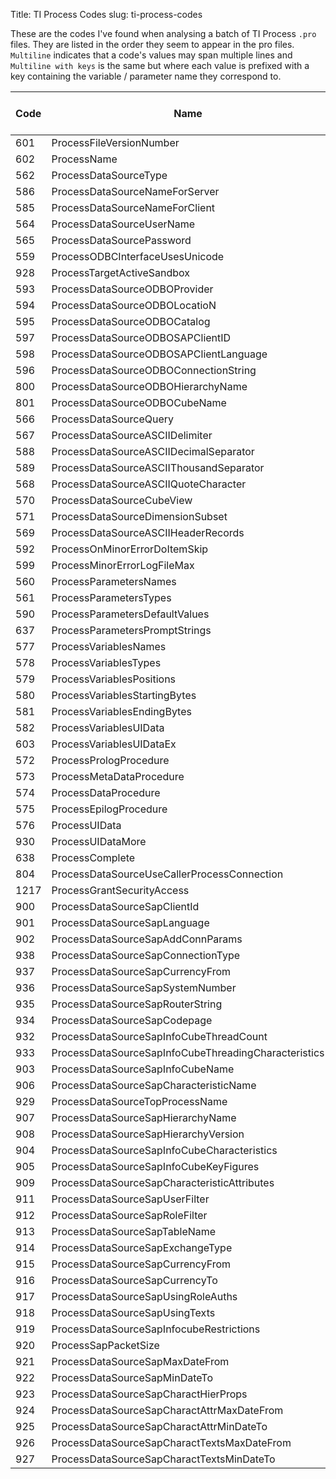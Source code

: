 Title: TI Process Codes
slug: ti-process-codes

These are the codes I've found when analysing a batch of TI Process ```.pro``` files. They are listed in the order they seem to appear in the pro files. ```Multiline``` indicates that a code's values may span multiple lines and ```Multiline with keys``` is the same but where each value is prefixed with a key containing the variable / parameter name they correspond to.

| Code | Name         | Multiline        | Multiline with keys |
|------|--------------|------------------|---------------------|
|601| ProcessFileVersionNumber|||
|602| ProcessName|||
|562| ProcessDataSourceType|||
|586| ProcessDataSourceNameForServer|||
|585| ProcessDataSourceNameForClient|||
|564| ProcessDataSourceUserName|||
|565| ProcessDataSourcePassword|||
|559| ProcessODBCInterfaceUsesUnicode|||
|928| ProcessTargetActiveSandbox|||
|593| ProcessDataSourceODBOProvider|||
|594| ProcessDataSourceODBOLocatioN|||
|595| ProcessDataSourceODBOCatalog|||
|597| ProcessDataSourceODBOSAPClientID|||
|598| ProcessDataSourceODBOSAPClientLanguage|||
|596| ProcessDataSourceODBOConnectionString|||
|800| ProcessDataSourceODBOHierarchyName|||
|801| ProcessDataSourceODBOCubeName|||
|566| ProcessDataSourceQuery|||
|567| ProcessDataSourceASCIIDelimiter|||
|588| ProcessDataSourceASCIIDecimalSeparator|||
|589| ProcessDataSourceASCIIThousandSeparator|||
|568| ProcessDataSourceASCIIQuoteCharacter|||
|570| ProcessDataSourceCubeView|||
|571| ProcessDataSourceDimensionSubset|||
|569| ProcessDataSourceASCIIHeaderRecords|||
|592| ProcessOnMinorErrorDoItemSkip|||
|599| ProcessMinorErrorLogFileMax|||
|560| ProcessParametersNames|Yes||
|561| ProcessParametersTypes|Yes||
|590| ProcessParametersDefaultValues||Yes|
|637| ProcessParametersPromptStrings||Yes|
|577| ProcessVariablesNames|Yes||
|578| ProcessVariablesTypes|Yes||
|579| ProcessVariablesPositions|Yes||
|580| ProcessVariablesStartingBytes|Yes||
|581| ProcessVariablesEndingBytes|Yes||
|582| ProcessVariablesUIData|Yes||
|603| ProcessVariablesUIDataEx|Yes||
|572| ProcessPrologProcedure|Yes||
|573| ProcessMetaDataProcedure|Yes||
|574| ProcessDataProcedure|Yes||
|575| ProcessEpilogProcedure|Yes||
|576| ProcessUIData|||
|930| ProcessUIDataMore|||
|638| ProcessComplete|||
|804| ProcessDataSourceUseCallerProcessConnection|||
|1217| ProcessGrantSecurityAccess|||
|900| ProcessDataSourceSapClientId|||
|901| ProcessDataSourceSapLanguage|||
|902| ProcessDataSourceSapAddConnParams|||
|938| ProcessDataSourceSapConnectionType|||
|937| ProcessDataSourceSapCurrencyFrom|||
|936| ProcessDataSourceSapSystemNumber|||
|935| ProcessDataSourceSapRouterString|||
|934| ProcessDataSourceSapCodepage|||
|932| ProcessDataSourceSapInfoCubeThreadCount|||
|933| ProcessDataSourceSapInfoCubeThreadingCharacteristics|||
|903| ProcessDataSourceSapInfoCubeName|||
|906| ProcessDataSourceSapCharacteristicName|||
|929| ProcessDataSourceTopProcessName|||
|907| ProcessDataSourceSapHierarchyName|||
|908| ProcessDataSourceSapHierarchyVersion|||
|904| ProcessDataSourceSapInfoCubeCharacteristics|||
|905| ProcessDataSourceSapInfoCubeKeyFigures|||
|909| ProcessDataSourceSapCharacteristicAttributes|||
|911| ProcessDataSourceSapUserFilter|||
|912| ProcessDataSourceSapRoleFilter|||
|913| ProcessDataSourceSapTableName|||
|914| ProcessDataSourceSapExchangeType|||
|915| ProcessDataSourceSapCurrencyFrom|||
|916| ProcessDataSourceSapCurrencyTo|||
|917| ProcessDataSourceSapUsingRoleAuths|||
|918| ProcessDataSourceSapUsingTexts|||
|919| ProcessDataSourceSapInfocubeRestrictions|||
|920| ProcessSapPacketSize|||
|921| ProcessDataSourceSapMaxDateFrom|||
|922| ProcessDataSourceSapMinDateTo|||
|923| ProcessDataSourceSapCharactHierProps|||
|924| ProcessDataSourceSapCharactAttrMaxDateFrom|||
|925| ProcessDataSourceSapCharactAttrMinDateTo|||
|926| ProcessDataSourceSapCharactTextsMaxDateFrom|||
|927| ProcessDataSourceSapCharactTextsMinDateTo|||
